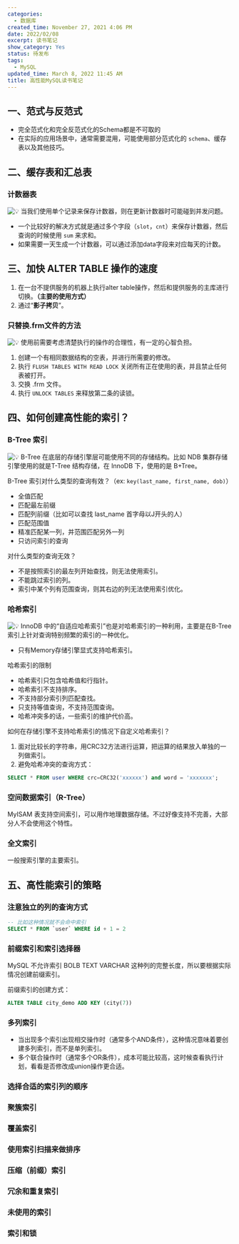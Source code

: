 ```yaml
---
categories:
  - 数据库
created_time: November 27, 2021 4:06 PM
date: 2022/02/08
excerpt: 读书笔记
show_category: Yes
status: 待发布
tags:
  - MySQL
updated_time: March 8, 2022 11:45 AM
title: 高性能MySQL读书笔记
---
```



## 一、范式与反范式

- 完全范式化和完全反范式化的Schema都是不可取的
- 在实际的应用场景中，通常需要混用，可能使用部分范式化的 `schema`、缓存表以及其他技巧。

## 二、缓存表和汇总表

### 计数器表

<aside>

<img class="emoji" draggable="false" alt="💡" src="https://twemoji.maxcdn.com/v/13.1.0/72x72/1f4a1.png"/> 当我们使用单个记录来保存计数器，则在更新计数器时可能碰到并发问题。
</aside>

- 一个比较好的解决方式就是通过多个字段（`slot`，`cnt`）来保存计数器，然后查询的时候使用 `sum` 来求和。
- 如果需要一天生成一个计数器，可以通过添加data字段来对应每天的计数。

## 三、加快 ALTER TABLE 操作的速度

1. 在一台不提供服务的机器上执行alter table操作，然后和提供服务的主库进行切换。**（主要的使用方式）**
2. 通过“**影子拷贝**”。

### 只替换.frm文件的方法

<aside>

<img class="emoji" draggable="false" alt="💡" src="https://twemoji.maxcdn.com/v/13.1.0/72x72/1f4a1.png"/> 使用前需要考虑清楚执行的操作的合理性，有一定的心智负担。
</aside>

1. 创建一个有相同数据结构的空表，并进行所需要的修改。
2. 执行 `FLUSH TABLES WITH READ LOCK` 关闭所有正在使用的表，并且禁止任何表被打开。
3. 交换 .frm 文件。
4. 执行 `UNLOCK TABLES` 来释放第二条的读锁。

## 四、如何创建高性能的索引？

### B-Tree 索引

<aside>

<img class="emoji" draggable="false" alt="💡" src="https://twemoji.maxcdn.com/v/13.1.0/72x72/1f4a1.png"/> B-Tree 在底层的存储引擎层可能使用不同的存储结构。比如 NDB 集群存储引擎使用的就是T-Tree 结构存储，在 InnoDB 下，使用的是 B+Tree。
</aside>

B-Tree 索引对什么类型的查询有效？（ex: `key(last_name, first_name, dob)`）

- 全值匹配
- 匹配最左前缀
- 匹配列前缀（比如可以查找 last_name 首字母以J开头的人）
- 匹配范围值
- 精准匹配某一列，并范围匹配另外一列
- 只访问索引的查询

对什么类型的查询无效？

- 不是按照索引的最左列开始查找，则无法使用索引。
- 不能跳过索引的列。
- 索引中某个列有范围查询，则其右边的列无法使用索引优化。

### 哈希索引

<aside>

<img class="emoji" draggable="false" alt="💡" src="https://twemoji.maxcdn.com/v/13.1.0/72x72/1f4a1.png"/> InnoDB 中的“自适应哈希索引”也是对哈希索引的一种利用，主要是在B-Tree索引上针对查询特别频繁的索引的一种优化。
</aside>

- 只有Memory存储引擎显式支持哈希索引。

哈希索引的限制

- 哈希索引只包含哈希值和行指针。
- 哈希索引不支持排序。
- 不支持部分索引列匹配查找。
- 只支持等值查询，不支持范围查询。
- 哈希冲突多的话，一些索引的维护代价高。

如何在存储引擎不支持哈希索引的情况下自定义哈希索引？

1. 面对比较长的字符串，用CRC32方法进行运算，把运算的结果放入单独的一列做索引。
2. 避免哈希冲突的查询方式：

```sql
SELECT * FROM user WHERE crc=CRC32('xxxxxx') and word = 'xxxxxxx';
```

### 空间数据索引（R-Tree）

MyISAM 表支持空间索引，可以用作地理数据存储。不过好像支持不完善，大部分人不会使用这个特性。

### 全文索引

一般搜索引擎的主要索引。

## 五、高性能索引的策略

### 注意独立的列的查询方式

```sql
-- 比如这种情况就不会命中索引
SELECT * FROM `user` WHERE id + 1 = 2
```

### 前缀索引和索引选择器

MySQL 不允许索引 BOLB TEXT VARCHAR 这种列的完整长度，所以要根据实际情况创建前缀索引。

前缀索引的创建方式：

```sql
ALTER TABLE city_demo ADD KEY (city(7))
```

### 多列索引

- 当出现多个索引出现相交操作时（通常多个AND条件），这种情况意味着要创建多列索引，而不是单列索引。
- 多个联合操作时（通常多个OR条件），成本可能比较高，这时候查看执行计划，看看是否修改成union操作更合适。

### 选择合适的索引列的顺序

### 聚簇索引

### 覆盖索引

### 使用索引扫描来做排序

### 压缩（前缀）索引

### 冗余和重复索引

### 未使用的索引

### 索引和锁